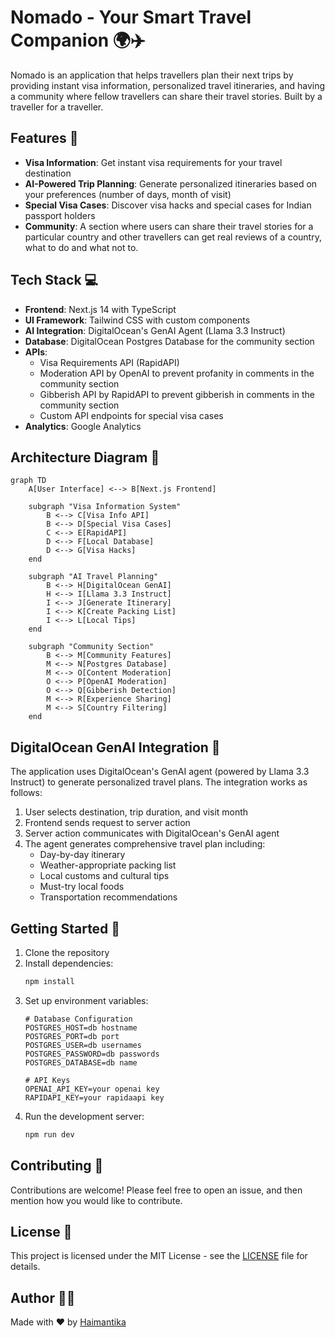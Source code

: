 # Nomado - Your Smart Travel Companion 🌍✈️

Nomado is an application that helps travellers plan their next trips by providing instant visa information, personalized travel itineraries, and having a community where fellow travellers can share their travel stories. Built by a traveller for a traveller. 

## Features 🚀

- **Visa Information**: Get instant visa requirements for your travel destination
- **AI-Powered Trip Planning**: Generate personalized itineraries based on your preferences (number of days, month of visit)
- **Special Visa Cases**: Discover visa hacks and special cases for Indian passport holders
- **Community**: A section where users can share their travel stories for a particular country and other travellers can get real reviews of a country, what to do and what not to. 


## Tech Stack 💻

- **Frontend**: Next.js 14 with TypeScript
- **UI Framework**: Tailwind CSS with custom components
- **AI Integration**: DigitalOcean's GenAI Agent (Llama 3.3 Instruct)
- **Database**: DigitalOcean Postgres Database for the community section
- **APIs**: 
  - Visa Requirements API (RapidAPI)
  - Moderation API by OpenAI to prevent profanity in comments in the community section
  - Gibberish API by RapidAPI to prevent gibberish in comments in the community section
  - Custom API endpoints for special visa cases
- **Analytics**: Google Analytics

## Architecture Diagram 📐

```mermaid
graph TD
    A[User Interface] <--> B[Next.js Frontend]
    
    subgraph "Visa Information System"
        B <--> C[Visa Info API]
        B <--> D[Special Visa Cases]
        C <--> E[RapidAPI]
        D <--> F[Local Database]
        D <--> G[Visa Hacks]
    end
    
    subgraph "AI Travel Planning"
        B <--> H[DigitalOcean GenAI]
        H <--> I[Llama 3.3 Instruct]
        I <--> J[Generate Itinerary]
        I <--> K[Create Packing List]
        I <--> L[Local Tips]
    end
    
    subgraph "Community Section"
        B <--> M[Community Features]
        M <--> N[Postgres Database]
        M <--> O[Content Moderation]
        O <--> P[OpenAI Moderation]
        O <--> Q[Gibberish Detection]
        M <--> R[Experience Sharing]
        M <--> S[Country Filtering]
    end
```

## DigitalOcean GenAI Integration 🤖

The application uses DigitalOcean's GenAI agent (powered by Llama 3.3 Instruct) to generate personalized travel plans. The integration works as follows:

1. User selects destination, trip duration, and visit month
2. Frontend sends request to server action
3. Server action communicates with DigitalOcean's GenAI agent
4. The agent generates comprehensive travel plan including:
   - Day-by-day itinerary
   - Weather-appropriate packing list
   - Local customs and cultural tips
   - Must-try local foods
   - Transportation recommendations

## Getting Started 🏁

1. Clone the repository
2. Install dependencies:
   ```bash
   npm install
   ```
3. Set up environment variables:
   ```env
   # Database Configuration
   POSTGRES_HOST=db hostname
   POSTGRES_PORT=db port
   POSTGRES_USER=db usernames
   POSTGRES_PASSWORD=db passwords
   POSTGRES_DATABASE=db name

   # API Keys
   OPENAI_API_KEY=your openai key
   RAPIDAPI_KEY=your rapidaapi key
   ```
4. Run the development server:
   ```bash
   npm run dev
   ```

## Contributing 🤝

Contributions are welcome! Please feel free to open an issue, and then mention how you would like to contribute.

## License 📄

This project is licensed under the MIT License - see the [LICENSE](https://github.com/Haimantika/all-things-travel/blob/main/LICENSE) file for details.

## Author 👩‍💻

Made with ❤️ by [Haimantika](https://x.com/haimantikam)
